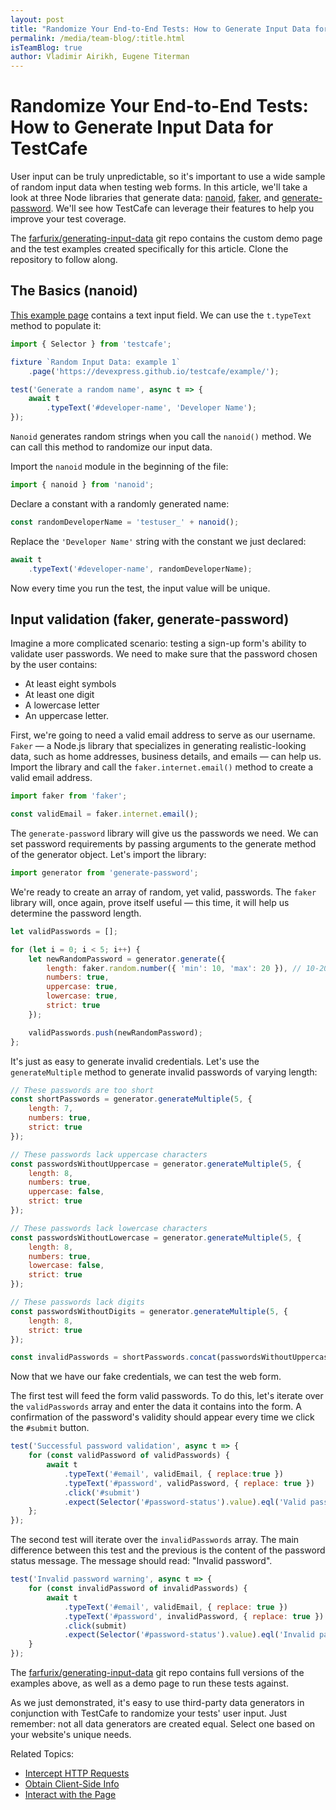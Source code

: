 ```yaml
---
layout: post
title: "Randomize Your End-to-End Tests: How to Generate Input Data for TestCafe"
permalink: /media/team-blog/:title.html
isTeamBlog: true
author: Vladimir Airikh, Eugene Titerman
---
```

# Randomize Your End-to-End Tests: How to Generate Input Data for TestCafe

User input can be truly unpredictable, so it's important to use a wide sample of random input data when testing web forms. In this article, we'll take a look at three Node libraries that generate data: [nanoid](https://github.com/ai/nanoid), [faker](https://github.com/marak/Faker.js/), and [generate-password](https://github.com/brendanashworth/generate-password). We'll see how TestCafe can leverage their features to help you improve your test coverage.

The [farfurix/generating-input-data](https://github.com/Farfurix/Generating-input-data) git repo contains the custom demo page and the test examples created specifically for this article. Clone the repository to follow along.

## The Basics (nanoid)

[This example page](https://devexpress.github.io/testcafe/example/) contains a text input field. We can use the `t.typeText` method to populate it:

```js
import { Selector } from 'testcafe';

fixture `Random Input Data: example 1`
    .page('https://devexpress.github.io/testcafe/example/');

test('Generate a random name', async t => {
    await t
        .typeText('#developer-name', 'Developer Name');
});
```

`Nanoid` generates random strings when you call the `nanoid()` method. We can call this method to randomize our input data.

Import the `nanoid` module in the beginning of the file:

```js
import { nanoid } from 'nanoid';
```

Declare a constant with a randomly generated name:

```js
const randomDeveloperName = 'testuser_' + nanoid();
```

Replace the `'Developer Name'` string with the constant we just declared:

```js
await t
    .typeText('#developer-name', randomDeveloperName);
```

Now every time you run the test, the input value will be unique.

## Input validation (faker, generate-password)

Imagine a more complicated scenario: testing a sign-up form's ability to validate user passwords. We need to make sure that the password chosen by the user contains:

* At least eight symbols
* At least one digit
* A lowercase letter
* An uppercase letter.

First, we're going to need a valid email address to serve as our username. `Faker` — a Node.js library that specializes in generating realistic-looking data, such as home addresses, business details, and emails — can help us. Import the library and call the `faker.internet.email()` method to create a valid email address.

```js
import faker from 'faker';

const validEmail = faker.internet.email();
```

The `generate-password` library will give us the passwords we need. We can set password requirements by passing arguments to the generate method of the generator object. Let's import the library:

```js
import generator from 'generate-password';
```

We're ready to create an array of random, yet valid, passwords. The `faker` library will, once again, prove itself useful — this time, it will help us determine the password length.

```js
let validPasswords = [];

for (let i = 0; i < 5; i++) {
    let newRandomPassword = generator.generate({
        length: faker.random.number({ 'min': 10, 'max': 20 }), // 10-20 characters long
        numbers: true,
        uppercase: true,
        lowercase: true,
        strict: true
    });

    validPasswords.push(newRandomPassword);
};
```

It's just as easy to generate invalid credentials. Let's use the `generateMultiple` method to generate invalid passwords of varying length:

```js
// These passwords are too short
const shortPasswords = generator.generateMultiple(5, {
    length: 7,
    numbers: true,
    strict: true
});

// These passwords lack uppercase characters
const passwordsWithoutUppercase = generator.generateMultiple(5, {
    length: 8,
    numbers: true,
    uppercase: false,
    strict: true
});

// These passwords lack lowercase characters
const passwordsWithoutLowercase = generator.generateMultiple(5, {
    length: 8,
    numbers: true,
    lowercase: false,
    strict: true
});

// These passwords lack digits
const passwordsWithoutDigits = generator.generateMultiple(5, {
    length: 8,
    strict: true
});

const invalidPasswords = shortPasswords.concat(passwordsWithoutUppercase, passwordsWithoutDigits);
```

Now that we have our fake credentials, we can test the web form.

The first test will feed the form valid passwords. To do this, let's iterate over the `validPasswords` array and enter the data it contains into the form. A confirmation of the password's validity should appear every time we click the `#submit` button.

```js
test('Successful password validation', async t => {
    for (const validPassword of validPasswords) {
        await t
            .typeText('#email', validEmail, { replace:true })
            .typeText('#password', validPassword, { replace: true })
            .click('#submit')
            .expect(Selector('#password-status').value).eql('Valid password with a length of ' + validPassword.length);
    };
});
```

The second test will iterate over the `invalidPasswords` array. The main difference between this test and the previous is the content of the password status message. The message should read: "Invalid password".

```js
test('Invalid password warning', async t => {
    for (const invalidPassword of invalidPasswords) {
        await t
            .typeText('#email', validEmail, { replace: true })
            .typeText('#password', invalidPassword, { replace: true })
            .click(submit)
            .expect(Selector('#password-status').value).eql('Invalid password');
    }
});
```

The [farfurix/generating-input-data](https://github.com/Farfurix/Generating-input-data) git repo contains full versions of the examples above, as well as a demo page to run these tests against.

As we just demonstrated, it's easy to use third-party data generators in conjunction with TestCafe to randomize your tests' user input. Just remember: not all data generators are created equal. Select one based on your website's unique needs.

Related Topics:

* [Intercept HTTP Requests](https://devexpress.github.io/testcafe/documentation/guides/advanced-guides/intercept-http-requests.html)
* [Obtain Client-Side Info](https://devexpress.github.io/testcafe/documentation/guides/basic-guides/obtain-client-side-info.html)
* [Interact with the Page](https://devexpress.github.io/testcafe/documentation/guides/basic-guides/interact-with-the-page.html)
